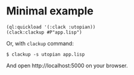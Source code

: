 # Minimal example

```common-lisp
(ql:quickload '(:clack :utopian))
(clack:clackup #P"app.lisp")
```

Or, with `clackup` command:

```
$ clackup -s utopian app.lisp
```

And open http://localhost:5000 on your browser.

